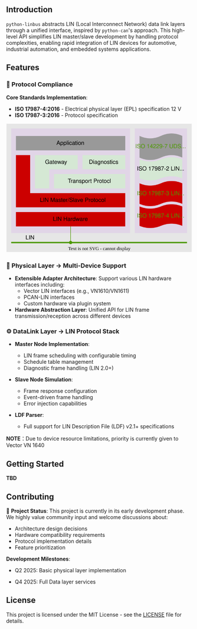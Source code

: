 ## Introduction
`python-linbus` abstracts LIN (Local Interconnect Network) data link layers through a unified interface, inspired by `python-can`'s approach. This high-level API simplifies LIN master/slave development by handling protocol complexities, enabling rapid integration of LIN devices for automotive, industrial automation, and embedded systems applications.

## Features

### 📡 Protocol Compliance

**Core Standards Implementation**:

- **ISO 17987-4:2016** - Electrical physical layer (EPL) specification 12 V
- **ISO 17987-3:2016** - Protocol specification

<img src="./doc/overall_design.svg" alt="LIN Stack Topology" style="zoom: 150%;"/> 

### 🚀 Physical Layer -> Multi-Device Support

- **Extensible Adapter Architecture**: Support various LIN hardware interfaces including:
  - Vector LIN interfaces (e.g., VN1610/VN1611)
  - PCAN-LIN interfaces
  - Custom hardware via plugin system
- **Hardware Abstraction Layer**: Unified API for LIN frame transmission/reception across different devices

### ⚙️ DataLink Layer -> LIN Protocol Stack

- **Master Node Implementation**:
  - LIN frame scheduling with configurable timing
  - Schedule table management
  - Diagnostic frame handling (LIN 2.0+)
- **Slave Node Simulation**:
  - Frame response configuration
  - Event-driven frame handling
  - Error injection capabilities

- **LDF Parser**:
    -  Full support for LIN Description File (LDF) v2.1+ specifications


**NOTE**：Due to device resource limitations, priority is currently given to Vector VN 1640

## Getting Started

**TBD**

## Contributing

🚧 **Project Status**: This project is currently in its early development phase. We highly value community input and welcome discussions about:
- Architecture design decisions
- Hardware compatibility requirements
- Protocol implementation details
- Feature prioritization

**Development Milestones**:

- Q2 2025: Basic physical layer implementation

- Q4 2025: Full Data layer services

## License

This project is licensed under the MIT License - see the [LICENSE](LICENSE) file for details.

    